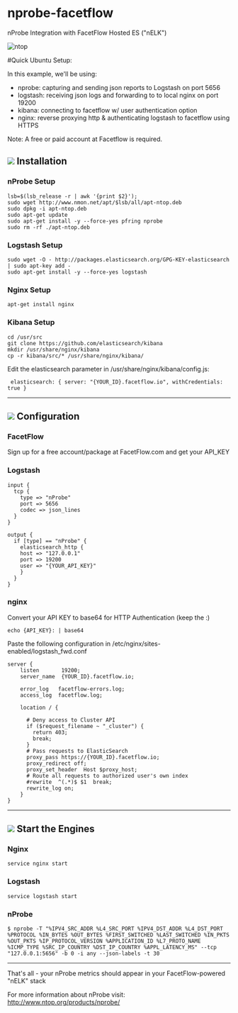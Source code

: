 nprobe-facetflow
================

nProbe Integration with FacetFlow Hosted ES ("nELK")

![ntop](http://www.ntop.org/wp-content/uploads/2011/08/logo_new_m.png)


#Quick Ubuntu Setup:

In this example, we'll be using:

* nprobe: capturing and sending json reports to Logstash on port 5656
* logstash: receiving json logs and forwarding to to local nginx on port 19200
* kibana: connecting to facetflow w/ user authentication option
* nginx: reverse proxying http & authenticating logstash to facetflow using HTTPS

Note: A free or paid account at Facetflow is required.



## ![](http://www.ntop.org/wp-content/uploads/2011/08/nboxLogo.gif) Installation
### nProbe Setup
```
lsb=$(lsb_release -r | awk '{print $2}');
sudo wget http://www.nmon.net/apt/$lsb/all/apt-ntop.deb
sudo dpkg -i apt-ntop.deb
sudo apt-get update
sudo apt-get install -y --force-yes pfring nprobe
sudo rm -rf ./apt-ntop.deb
```

### Logstash Setup
```
sudo wget -O - http://packages.elasticsearch.org/GPG-KEY-elasticsearch | sudo apt-key add -
sudo apt-get install -y --force-yes logstash
```

### Nginx Setup
```
apt-get install nginx

```

### Kibana Setup
```
cd /usr/src
git clone https://github.com/elasticsearch/kibana
mkdir /usr/share/nginx/kibana
cp -r kibana/src/* /usr/share/nginx/kibana/
```
Edit the elasticsearch parameter in /usr/share/nginx/kibana/config.js:
```
 elasticsearch: { server: "{YOUR_ID}.facetflow.io", withCredentials: true }
```

----------------

## ![](http://www.ntop.org/wp-content/uploads/2011/08/nboxLogo.gif) Configuration
### FacetFlow
Sign up for a free account/package at FacetFlow.com and get your API_KEY



### Logstash
```
input {
  tcp {
    type => "nProbe"
    port => 5656
    codec => json_lines
  }
}

output {
  if [type] == "nProbe" { 
    elasticsearch_http {
    host => "127.0.0.1"
    port => 19200
    user => "{YOUR_API_KEY}"
    }
  }
}
```
### nginx

Convert your API KEY to base64 for HTTP Authentication (keep the :)
```
echo {API_KEY}: | base64
```

Paste the following configuration in /etc/nginx/sites-enabled/logstash_fwd.conf
```
server {
    listen       19200;
    server_name  {YOUR_ID}.facetflow.io;

    error_log   facetflow-errors.log;
    access_log  facetflow.log;

    location / {

      # Deny access to Cluster API
      if ($request_filename ~ "_cluster") {
        return 403;
        break;
      }
      # Pass requests to ElasticSearch
      proxy_pass https://{YOUR_ID}.facetflow.io;
      proxy_redirect off;
      proxy_set_header  Host $proxy_host;
      # Route all requests to authorized user's own index
      #rewrite  ^(.*)$ $1  break;
      rewrite_log on;
    }
}

```
----------------


## ![](http://www.ntop.org/wp-content/uploads/2011/08/nboxLogo.gif) Start the Engines
### Nginx
```service nginx start```

### Logstash
```service logstash start```

### nProbe
```
$ nprobe -T "%IPV4_SRC_ADDR %L4_SRC_PORT %IPV4_DST_ADDR %L4_DST_PORT %PROTOCOL %IN_BYTES %OUT_BYTES %FIRST_SWITCHED %LAST_SWITCHED %IN_PKTS %OUT_PKTS %IP_PROTOCOL_VERSION %APPLICATION_ID %L7_PROTO_NAME %ICMP_TYPE %SRC_IP_COUNTRY %DST_IP_COUNTRY %APPL_LATENCY_MS" --tcp "127.0.0.1:5656" -b 0 -i any --json-labels -t 30
```

----------------

That's all - your nProbe metrics should appear in your FacetFlow-powered "nELK" stack

For more information about nProbe visit: http://www.ntop.org/products/nprobe/
